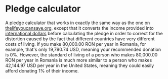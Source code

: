 # Pledge calculator

A pledge calculator that works in exactly the same way as the one on [thelifeyoucansave.org](https://www.thelifeyoucansave.org/take-the-pledge/), except that it converts the income provided into [international dollars](https://en.wikipedia.org/wiki/International_dollar) before calculating the pledge in order to correct for the distortion caused by the fact that different countries have very different costs of living. If you make 80,000.00 RON per year in Romania, for example, that's only 19,790.74 USD, meaning your recommended donation is 0%. However, the standard of living of a person who makes 80,000.00 RON per year in Romania is much more similar to a person who makes 42,144.97 USD per year in the United States, meaning they could easily afford donating 1% of their income.
